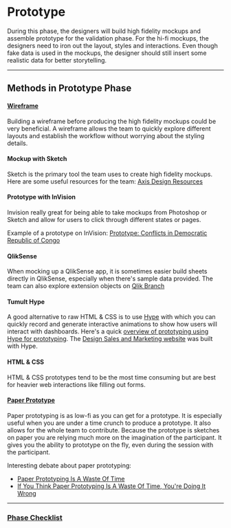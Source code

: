 # Prototype

During this phase, the designers will build high fidelity mockups and assemble prototype for the validation phase. For the hi-fi mockups, the designers need to iron out the layout, styles and interactions. Even though fake data is used in the mockups, the designer should still insert some realistic data for better storytelling. 


---

## Methods in Prototype Phase

#### [Wireframe](/5-Prototype/Methods/wireframe.md)

Building a wireframe before producing the high fidelity mockups could be very beneficial. A wireframe allows the team to quickly explore different layouts and establish the workflow without worrying about the styling details. 


#### Mockup with Sketch

Sketch is the primary tool the team uses to create high fidelity mockups. Here are some useful resources for the team: [Axis Design Resources](https://drive.google.com/drive/folders/0BwLVd0W-_5qwZEZnMzRETEZ5QjA)


#### Prototype with InVision

Invision really great for being able to take mockups from Photoshop or Sketch and
allow for users to click through different states or pages. 

Example of a prototype on InVision: [Prototype: Conflicts in Democratic Republic of Congo](https://invis.io/3VBJDMIGC)


#### QlikSense

When mocking up a QlikSense app, it is sometimes easier build sheets directly in QlikSense, especially when there's sample data provided. The team can also explore extension objects on [Qlik Branch](http://branch.qlik.com)

#### Tumult Hype

A good alternative to raw HTML & CSS is to use [Hype](http://tumult.com/hype/) with which you can quickly record and generate interactive animations to show how users will interact with dashboards. Here's a quick [overview of prototyping using Hype for prototyping](https://blog.prototypr.io/the-leader-in-digital-prototyping-6d392e0df7a). The [Design Sales and Marketing website](http://richsimon.x10host.com/DE_v19.html) was built with Hype.

#### HTML & CSS

HTML & CSS prototypes tend to be the most time consuming but are best for
heavier web interactions like filling out forms.

#### [Paper Prototype](http://alistapart.com/article/paperprototyping)

Paper prototyping is as low-fi as you can get for a prototype. It is especially useful when you are under a time crunch to produce a prototype. It also allows for the whole team to contribute. Because the prototype is sketches on paper you are relying much more on the imagination of the participant. It gives you the ability to prototype on the fly, even during the session with the participant.

Interesting debate about paper prototyping:

* [Paper Prototyping Is A Waste Of Time](https://library.gv.com/paper-prototyping-is-a-waste-of-time-353076395187)
* [If You Think Paper Prototyping Is A Waste Of Time, You're Doing It Wrong](http://uxmas.com/2014/if-you-think-paper-prototyping-is-a-waste-of-time)


---

### [Phase Checklist](../5-Prototype/Phase-5-Checklist.md)
